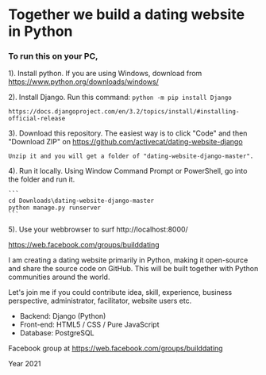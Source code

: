 # Together we build a dating website in Python

### To run this on your PC,

1). Install python.
    If you are using Windows, download from https://www.python.org/downloads/windows/


2). Install Django.
    Run this command:  `python -m pip install Django`

    https://docs.djangoproject.com/en/3.2/topics/install/#installing-official-release


3). Download this repository.
    The easiest way is to click "Code" and then "Download ZIP" on https://github.com/activecat/dating-website-django

    Unzip it and you will get a folder of "dating-website-django-master".

4). Run it locally.
    Using Window Command Prompt or PowerShell, go into the folder and run it.

    ```
    cd Downloads\dating-website-django-master
    python manage.py runserver
    ```

5). Use your webbrowser to surf http://localhost:8000/    



https://web.facebook.com/groups/builddating

I am creating a dating website primarily in Python, making it open-source and share the source code on GitHub. This will be built together with Python communities around the world. 

Let's join me if you could contribute idea, skill, experience, business perspective, administrator, facilitator, website users etc.

- Backend: Django (Python)
- Front-end: HTML5 / CSS / Pure JavaScript
- Database: PostgreSQL

Facebook group at https://web.facebook.com/groups/builddating

Year 2021